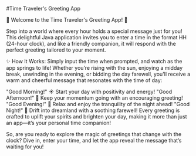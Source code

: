 #Time Traveler's Greeting App 

🌟 Welcome to the Time Traveler's Greeting App! 🌟

Step into a world where every hour holds a special message just for you! This delightful Java application invites you to enter a time in the format HH (24-hour clock), and like a friendly companion, it will respond with the perfect greeting tailored to your moment.

✨ How It Works: Simply input the time when prompted, and watch as the app springs to life! Whether you’re rising with the sun, enjoying a midday break, unwinding in the evening, or bidding the day farewell, you'll receive a warm and cheerful message that resonates with the time of day:

"Good Morning!" ☀️ Start your day with positivity and energy!
"Good Afternoon!" 🌼 Keep your momentum going with an encouraging greeting!
"Good Evening!" 🌙 Relax and enjoy the tranquility of the night ahead!
"Good Night!" 🌌 Drift into dreamland with a soothing farewell!
Every greeting is crafted to uplift your spirits and brighten your day, making it more than just an app—it’s your personal time companion!

So, are you ready to explore the magic of greetings that change with the clock? Dive in, enter your time, and let the app reveal the message that’s waiting for you!

